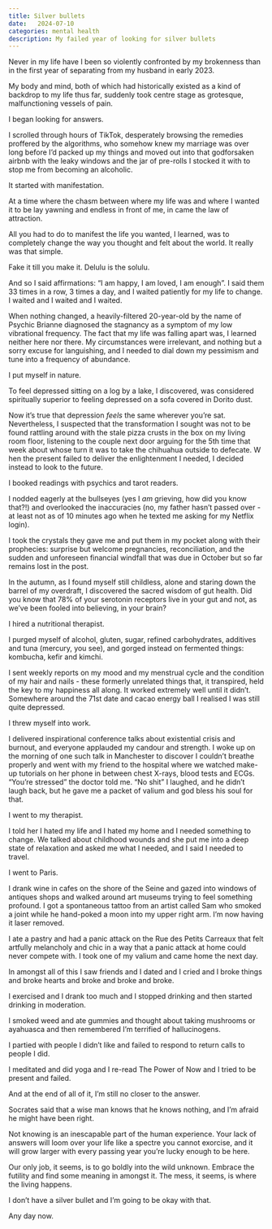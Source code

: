 ```yaml
---
title: Silver bullets
date:   2024-07-10 
categories: mental health
description: My failed year of looking for silver bullets
---
```


Never in my life have I been so violently confronted by my brokenness than in the first year of separating from my husband in early 2023.

My body and mind, both of which had historically existed as a kind of backdrop to my life thus far, suddenly took centre stage as grotesque, malfunctioning vessels of pain.

I began looking for answers.

I scrolled through hours of TikTok, desperately browsing the remedies proffered by the algorithms, who somehow knew my marriage was over long before I’d packed up my things and moved out into that godforsaken airbnb with the leaky windows and the jar of pre-rolls I stocked it with to stop me from becoming an alcoholic.

It started with manifestation. 

At a time where the chasm between where my life was and where I wanted it to be lay yawning and endless in front of me, in came the law of attraction.

All you had to do to manifest the life you wanted, I learned, was to completely change the way you thought and felt about the world. It really was that simple.

Fake it till you make it. Delulu is the solulu. 

And so I said affirmations: “I am happy, I am loved, I am enough”. I said them 33 times in a row, 3 times a day, and I waited patiently for my life to change. I waited and I waited and I waited.

When nothing changed, a heavily-filtered 20-year-old by the name of Psychic Brianne diagnosed the stagnancy as a symptom of my low vibrational frequency. The fact that my life was falling apart was, I learned neither here nor there. My circumstances were irrelevant, and nothing but a sorry excuse for languishing, and I needed to dial down my pessimism and tune into a frequency of abundance.

I put myself in nature. 

To feel depressed sitting on a log by a lake, I discovered, was considered spiritually superior to feeling depressed on a sofa covered in Dorito dust. 

Now it’s true that depression _feels_ the same wherever you’re sat. Nevertheless, I suspected that the transformation I sought was not to be found rattling around with the stale pizza crusts in the box on my living room floor, listening to the couple next door arguing for the 5th time that week about whose turn it was to take the chihuahua outside to defecate.
W
hen the present failed to deliver the enlightenment I needed, I decided instead to look to the future. 

I booked readings with psychics and tarot readers. 

I nodded eagerly at the bullseyes (yes I _am_ grieving, how did you know that?!) and overlooked the inaccuracies (no, my father hasn’t passed over - at least not as of 10 minutes ago when he texted me asking for my Netflix login). 

I took the crystals they gave me and put them in my pocket along with their prophecies: surprise but welcome pregnancies, reconciliation, and the sudden and unforeseen financial windfall that was due in October but so far remains lost in the post.

In the autumn, as I found myself still childless, alone and staring down the barrel of my overdraft, I discovered the sacred wisdom of gut health. Did you know that 78% of your serotonin receptors live in your gut and not, as we’ve been fooled into believing, in your brain?

I hired a nutritional therapist. 

I purged myself of alcohol, gluten, sugar, refined carbohydrates, additives and tuna (mercury, you see), and gorged instead on fermented things: kombucha, kefir and kimchi. 

I sent weekly reports on my mood and my menstrual cycle and the condition of my hair and nails - these formerly unrelated things that, it transpired, held the key to my happiness all along. It worked extremely well until it didn’t. Somewhere around the 71st date and cacao energy ball I realised I was still quite depressed. 

I threw myself into work. 

I delivered inspirational conference talks about existential crisis and burnout, and everyone applauded my candour and strength. I woke up on the morning of one such talk in Manchester to discover I couldn’t breathe properly and went with my friend to the hospital where we watched make-up tutorials on her phone in between chest X-rays, blood tests and ECGs. “You’re stressed” the doctor told me. “No shit” I laughed, and he didn’t laugh back, but he gave me a packet of valium and god bless his soul for that.

I went to my therapist. 

I told her I hated my life and I hated my home and I needed something to change. We talked about childhood wounds and she put me into a deep state of relaxation and asked me what I needed, and I said I needed to travel.

I went to Paris. 

I drank wine in cafes on the shore of the Seine and gazed into windows of antiques shops and walked around art museums trying to feel something profound. I got a spontaneous tattoo from an artist called Sam who smoked a joint while he hand-poked a moon into my upper right arm. I’m now having it laser removed.

I ate a pastry and had a panic attack on the Rue des Petits Carreaux that felt artfully melancholy and chic in a way that a panic attack at home could never compete with. I took one of my valium and came home the next day.

In amongst all of this I saw friends and I dated and I cried and I broke things and broke hearts and broke and broke and broke. 

I exercised and I drank too much and I stopped drinking and then started drinking in moderation.

I smoked weed and ate gummies and thought about taking mushrooms or ayahuasca and then remembered I’m terrified of hallucinogens. 

I partied with people I didn’t like and failed to respond to return calls to people I did.

I meditated and did yoga and I re-read The Power of Now and I tried to be present and failed.

And at the end of all of it, I’m still no closer to the answer.

Socrates said that a wise man knows that he knows nothing, and I’m afraid he might have been right.

Not knowing is an inescapable part of the human experience. Your lack of answers will loom over your life like a spectre you cannot exorcise, and it will grow larger with every passing year you’re lucky enough to be here. 

Our only job, it seems, is to go boldly into the wild unknown. Embrace the futility and find some meaning in amongst it. The mess, it seems, is where the living happens.

I don’t have a silver bullet and I’m going to be okay with that. 

Any day now.



